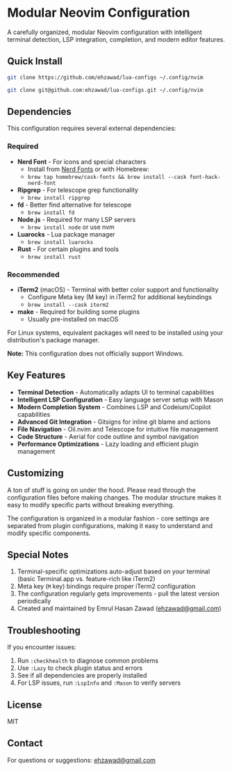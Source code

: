 # Modular Neovim Configuration

A carefully organized, modular Neovim configuration with intelligent terminal detection, LSP integration, completion, and modern editor features.

## Quick Install

```bash
git clone https://github.com/ehzawad/lua-configs ~/.config/nvim
```
```bash
git clone git@github.com:ehzawad/lua-configs.git ~/.config/nvim
```


## Dependencies

This configuration requires several external dependencies:

### Required

- **Nerd Font** - For icons and special characters
  - Install from [Nerd Fonts](https://www.nerdfonts.com/) or with Homebrew: 
  - `brew tap homebrew/cask-fonts && brew install --cask font-hack-nerd-font`
- **Ripgrep** - For telescope grep functionality
  - `brew install ripgrep`
- **fd** - Better find alternative for telescope
  - `brew install fd`
- **Node.js** - Required for many LSP servers
  - `brew install node` or use nvm
- **Luarocks** - Lua package manager
  - `brew install luarocks`
- **Rust** - For certain plugins and tools
  - `brew install rust`

### Recommended

- **iTerm2** (macOS) - Terminal with better color support and functionality
  - Configure Meta key (M key) in iTerm2 for additional keybindings
  - `brew install --cask iterm2`
- **make** - Required for building some plugins
  - Usually pre-installed on macOS

For Linux systems, equivalent packages will need to be installed using your distribution's package manager.

**Note:** This configuration does not officially support Windows.

## Key Features

- **Terminal Detection** - Automatically adapts UI to terminal capabilities
- **Intelligent LSP Configuration** - Easy language server setup with Mason
- **Modern Completion System** - Combines LSP and Codeium/Copilot capabilities
- **Advanced Git Integration** - Gitsigns for inline git blame and actions
- **File Navigation** - Oil.nvim and Telescope for intuitive file management
- **Code Structure** - Aerial for code outline and symbol navigation
- **Performance Optimizations** - Lazy loading and efficient plugin management

## Customizing

A ton of stuff is going on under the hood. Please read through the configuration files before making changes. The modular structure makes it easy to modify specific parts without breaking everything.

The configuration is organized in a modular fashion - core settings are separated from plugin configurations, making it easy to understand and modify specific components.

## Special Notes

1. Terminal-specific optimizations auto-adjust based on your terminal (basic Terminal.app vs. feature-rich like iTerm2)
2. Meta key (`M` key) bindings require proper iTerm2 configuration
3. The configuration regularly gets improvements - pull the latest version periodically
4. Created and maintained by Emrul Hasan Zawad (ehzawad@gmail.com)

## Troubleshooting

If you encounter issues:

1. Run `:checkhealth` to diagnose common problems
2. Use `:Lazy` to check plugin status and errors
3. See if all dependencies are properly installed
4. For LSP issues, run `:LspInfo` and `:Mason` to verify servers

## License

MIT

## Contact

For questions or suggestions: ehzawad@gmail.com
